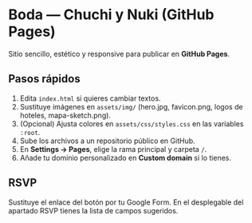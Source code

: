 # Boda — Chuchi y Nuki (GitHub Pages)

Sitio sencillo, estético y responsive para publicar en **GitHub Pages**.

## Pasos rápidos
1. Edita `index.html` si quieres cambiar textos.
2. Sustituye imágenes en `assets/img/` (hero.jpg, favicon.png, logos de hoteles, mapa-sketch.png).
3. (Opcional) Ajusta colores en `assets/css/styles.css` en las variables `:root`.
4. Sube los archivos a un repositorio público en GitHub.
5. En **Settings → Pages**, elige la rama principal y carpeta `/`.
6. Añade tu dominio personalizado en **Custom domain** si lo tienes.

## RSVP
Sustituye el enlace del botón por tu Google Form. En el desplegable del apartado RSVP tienes la lista de campos sugeridos.
